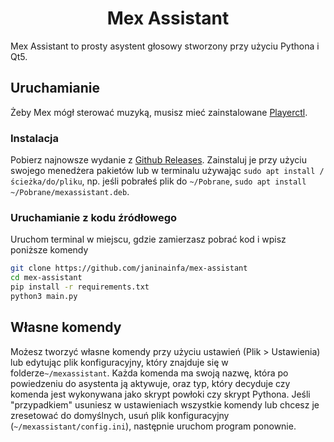 <div align="center">
    <h1>Mex Assistant</h1>
</div>

Mex Assistant to prosty asystent głosowy stworzony przy użyciu Pythona i Qt5.

## Uruchamianie
Żeby Mex mógł sterować muzyką, musisz mieć zainstalowane [Playerctl](https://github.com/altdesktop/playerctl).
### Instalacja
Pobierz najnowsze wydanie z [Github Releases](https://github.com/janinainfa/mex-assistant/releases/latest). Zainstaluj je przy użyciu swojego menedżera pakietów lub w terminalu używając `sudo apt install /ścieżka/do/pliku`, np. jeśli pobrałeś plik do `~/Pobrane`, `sudo apt install ~/Pobrane/mexassistant.deb`.

### Uruchamianie z kodu źródłowego
Uruchom terminal w miejscu, gdzie zamierzasz pobrać kod i wpisz poniższe komendy
```bash
git clone https://github.com/janinainfa/mex-assistant
cd mex-assistant
pip install -r requirements.txt
python3 main.py
```
## Własne komendy
Możesz tworzyć własne komendy przy użyciu ustawień (Plik > Ustawienia) lub edytując plik konfiguracyjny, który znajduje się w folderze`~/mexassistant`.
Każda komenda ma swoją nazwę, która po powiedzeniu do asystenta ją aktywuje, oraz typ, który decyduje czy komenda jest wykonywana jako skrypt powłoki czy skrypt Pythona.
Jeśli "przypadkiem" usuniesz w ustawieniach wszystkie komendy lub chcesz je zresetować do domyślnych, usuń plik konfiguracyjny (`~/mexassistant/config.ini`), następnie uruchom program ponownie.
